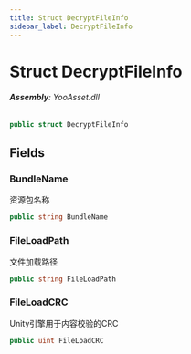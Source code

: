 ```yaml
---
title: Struct DecryptFileInfo
sidebar_label: DecryptFileInfo
---
```

# Struct DecryptFileInfo


###### **Assembly**: YooAsset.dll

```csharp title="Declaration"
public struct DecryptFileInfo
```
## Fields
### BundleName
资源包名称

```csharp title="Declaration"
public string BundleName
```
### FileLoadPath
文件加载路径

```csharp title="Declaration"
public string FileLoadPath
```
### FileLoadCRC
Unity引擎用于内容校验的CRC

```csharp title="Declaration"
public uint FileLoadCRC
```
